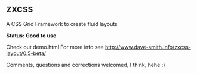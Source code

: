 ZXCSS
-----
A CSS Grid Framework to create fluid layouts

__Status: Good to use__

Check out demo.html For more info see http://www.dave-smith.info/zxcss-layout/0.5-beta/

Comments, questions and corrections welcomed, I think, hehe ;)